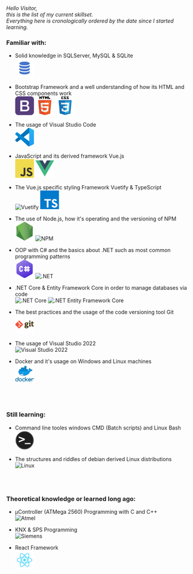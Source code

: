 <i>
Hello Visitor, <br />
this is the list of my current skillset. <br />
Everything here is cronologically ordered by the date since I started learning.
</i>

### Familiar with:

- Solid knowledge in SQLServer, MySQL & SQLite \
  <img alt="SQL" width="50px" src="https://raw.githubusercontent.com/github/explore/80688e429a7d4ef2fca1e82350fe8e3517d3494d/topics/sql/sql.png" />

- Bootstrap Framework and a well understanding of how its HTML and CSS components work \
  <img alt="Bootstrap" width="50px" src="https://raw.githubusercontent.com/github/explore/80688e429a7d4ef2fca1e82350fe8e3517d3494d/topics/bootstrap/bootstrap.png" />
  <img alt="HTML5" width="50px" src="https://raw.githubusercontent.com/github/explore/80688e429a7d4ef2fca1e82350fe8e3517d3494d/topics/html/html.png" />
  <img alt="CSS3" width="50px" src="https://raw.githubusercontent.com/github/explore/80688e429a7d4ef2fca1e82350fe8e3517d3494d/topics/css/css.png" />

- The usage of Visual Studio Code \
  <img alt="Visual Studio Code" width="50px" src="https://raw.githubusercontent.com/github/explore/80688e429a7d4ef2fca1e82350fe8e3517d3494d/topics/visual-studio-code/visual-studio-code.png" />

- JavaScript and its derived framework Vue.js \
  <img alt="JavaScript" width="50px" src="https://raw.githubusercontent.com/github/explore/80688e429a7d4ef2fca1e82350fe8e3517d3494d/topics/javascript/javascript.png" />
  <img alt="Vue" width="50px" src="https://raw.githubusercontent.com/github/explore/80688e429a7d4ef2fca1e82350fe8e3517d3494d/topics/vue/vue.png" />

- The Vue.js specific styling Framework Vuetify & TypeScript \
  <img alt="Vuetify" width="50px" src="https://cdn.cosmicjs.com/00a9ee70-0895-11ee-a225-fd6d4ad7f13c-vuetify-logo-circle.svg" />
  <img alt="TypeScript" width="50px" src="https://raw.githubusercontent.com/github/explore/80688e429a7d4ef2fca1e82350fe8e3517d3494d/topics/typescript/typescript.png" />

- The use of Node.js, how it's operating and the versioning of NPM \
  <img alt="Node.js" width="50px" src="https://raw.githubusercontent.com/github/explore/80688e429a7d4ef2fca1e82350fe8e3517d3494d/topics/nodejs/nodejs.png" />
  <img alt="NPM" width="50px" src="https://upload.wikimedia.org/wikipedia/commons/d/db/Npm-logo.svg" />

- OOP with C# and the basics about .NET such as most common programming patterns \
  <img alt="C#" width="50px" src="https://raw.githubusercontent.com/github/explore/80688e429a7d4ef2fca1e82350fe8e3517d3494d/topics/csharp/csharp.png" />
  <img alt=".NET" width="50px" src="https://upload.wikimedia.org/wikipedia/commons/7/7d/Microsoft_.NET_logo.svg" />

- .NET Core & Entity Framework Core in order to manage databases via code \
  <img alt=".NET Core" width="50px" src="https://upload.wikimedia.org/wikipedia/commons/e/ee/.NET_Core_Logo.svg" />
  <img alt=".NET Entity Framework Core" width="50px" src="https://raw.githubusercontent.com/campusMVP/dotnetCoreLogoPack/master/Entity%20Framework%20Core/Bitmap%20RGB/Bitmap-MEDIUM_Entity-Framework-Core-Logo_2colors_Square_Boxed_RGB.png" />

- The best practices and the usage of the code versioning tool Git \
  <img alt="Git" width="50px" src="https://raw.githubusercontent.com/github/explore/80688e429a7d4ef2fca1e82350fe8e3517d3494d/topics/git/git.png" />

- The usage of Visual Studio 2022 \
  <img alt="Visual Studio 2022" width="50px" src="https://upload.wikimedia.org/wikipedia/commons/2/2c/Visual_Studio_Icon_2022.svg" />

- Docker and it's usage on Windows and Linux machines \
  <img alt="Docker" width="50px" src="https://raw.githubusercontent.com/github/explore/78df643247d429f6cc873026c0622819ad797942/topics/docker/docker.png" />

<br />
<br />

### Still learning:

- Command line tooles windows CMD (Batch scripts) and Linux Bash \
  <img alt="Terminal" width="50px" src="https://raw.githubusercontent.com/github/explore/80688e429a7d4ef2fca1e82350fe8e3517d3494d/topics/terminal/terminal.png" />

- The structures and riddles of debian derived Linux distributions \
  <img alt="Linux" width="50px" src="https://upload.wikimedia.org/wikipedia/commons/3/35/Tux.svg" />

<br />
<br />

### Theoretical knowledge or learned long ago:

- μController (ATMega 2560) Programming with C and C++ \
  <img alt="Atmel" width="50px" src="https://upload.wikimedia.org/wikipedia/commons/c/c2/KNX_logo.svg" />

- KNX & SPS Programming \
  <img alt="Siemens" width="50px" src="https://upload.wikimedia.org/wikipedia/commons/5/5f/Siemens-logo.svg" />

- React Framework \
  <img alt="React" width="50px" src="https://raw.githubusercontent.com/github/explore/80688e429a7d4ef2fca1e82350fe8e3517d3494d/topics/react/react.png" />

<!-- [[![Anurag's GitHub stats](https://github-readme-stats.vercel.app/api?username=TsgabiXD&count_private=true&theme=dark&show_icons=1&custom_title=My+Stats)](https://github.com/anuraghazra/github-readme-stats)](url) -->

<!-- Not Working propperly
[![Top Langs 💻](https://github-readme-stats.vercel.app/api/top-langs/?username=TsgabiXD&count_private=true&theme=dark&layout=compact&langs_count=10)](https://github.com/anuraghazra/github-readme-stats)
-->
